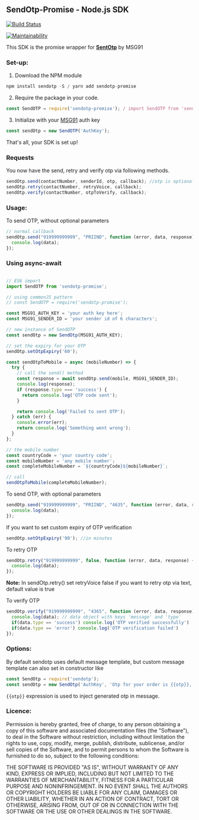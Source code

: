 ## SendOtp-Promise - Node.js SDK

[![Build Status](https://travis-ci.org/ashokdey/sendotp-promise.svg?branch=master)](https://travis-ci.org/ashokdey/sendotp-promise)

[![Maintainability](https://api.codeclimate.com/v1/badges/a68b653ec5036055e058/maintainability)](https://codeclimate.com/github/ashokdey/sendotp-promise/maintainability)

This SDK is the promise wrapper for **[SentOtp](https://github.com/MSG91/sendotp-node)** by MSG91

### Set-up:

1. Download the NPM module
```javascript
npm install sendotp -S / yarn add sendotp-promise
```
2. Require the package in your code.
```javascript
const SendOTP = require('sendotp-promise'); / import SendOTP from 'sendotp-promise';
```
3. Initialize with your [MSG91](https://msg91.com) auth key
```javascript
const sendOtp = new SendOTP('AuthKey');
```
That's all, your SDK is set up!

### Requests

You now have the send, retry and verify otp via following methods.
```javascript
sendOtp.send(contactNumber, senderId, otp, callback); //otp is optional if not sent it'll be generated automatically
sendOtp.retry(contactNumber, retryVoice, callback);
sendOtp.verify(contactNumber, otpToVerify, callback);
```

### Usage:

To send OTP, without optional parameters

```javascript
// normal callback
sendOtp.send("919999999999", "PRIIND", function (error, data, response) {
  console.log(data);
});

```

### Using async-await

```javascript

// ES6 import 
import SendOTP from 'sendotp-promise';

// using commonJS pattern
// const SendOTP = require('sendotp-promise');

const MSG91_AUTH_KEY = 'your auth key here';
const MSG91_SENDER_ID = 'your sender id of 6 characters';

// new instance of SendOTP
const sendOtp = new SendOtp(MSG91_AUTH_KEY);

// set the expiry for your OTP
sendOtp.setOtpExpiry('60');

const sendOtpToMobile = async (mobileNumber) => {
  try {
    // call the send() method
    const response = await sendOtp.send(mobile, MSG91_SENDER_ID);
    console.log(response);
    if (response.type === 'success') {
      return console.log('OTP code sent');
    }

    return console.log('Failed to sent OTP');
  } catch (err) {
    console.error(err);
    return console.log('Something went wrong');
  }
};

// the mobile number
const countryCode = 'your country code';
const mobileNumber = 'any mobile number';
const completeMobileNumber = `${countryCode}${mobileNumber}`;

// call 
sendOtpToMobile(completeMobileNumber);
```

To send OTP, with optional parameters
```javascript
sendOtp.send("919999999999", "PRIIND", "4635", function (error, data, response) {
  console.log(data);
});
```

If you want to set custom expiry of OTP verification  
```javascript
sendOtp.setOtpExpiry('90'); //in minutes
```

To retry OTP
```javascript
sendOtp.retry("919999999999", false, function (error, data, response) {
  console.log(data);
});
```
**Note:** In sendOtp.retry() set retryVoice false if you want to retry otp via text, default value is true

To verify OTP
```javascript
sendOtp.verify("919999999999", "4365", function (error, data, response) {
  console.log(data); // data object with keys 'message' and 'type'
  if(data.type == 'success') console.log('OTP verified successfully')
  if(data.type == 'error') console.log('OTP verification failed')
});
```

### Options:

By default sendotp uses default message template, but custom message template can also set in constructor like
```javascript
const SendOtp = require('sendotp');
const sendOtp = new SendOtp('AuthKey', 'Otp for your order is {{otp}}, please do not share it with anybody');
```

`{{otp}}` expression is used to inject generated otp in message.

### Licence:

Permission is hereby granted, free of charge, to any person obtaining a copy of this software and associated documentation files (the "Software"), to deal in the Software without restriction, including without limitation the rights to use, copy, modify, merge, publish, distribute, sublicense, and/or sell copies of the Software, and to permit persons to whom the Software is furnished to do so, subject to the following conditions:

THE SOFTWARE IS PROVIDED "AS IS", WITHOUT WARRANTY OF ANY KIND, EXPRESS OR IMPLIED, INCLUDING BUT NOT LIMITED TO THE WARRANTIES OF MERCHANTABILITY, FITNESS FOR A PARTICULAR PURPOSE AND NONINFRINGEMENT. IN NO EVENT SHALL THE AUTHORS OR COPYRIGHT HOLDERS BE LIABLE FOR ANY CLAIM, DAMAGES OR OTHER LIABILITY, WHETHER IN AN ACTION OF CONTRACT, TORT OR OTHERWISE, ARISING FROM, OUT OF OR IN CONNECTION WITH THE SOFTWARE OR THE USE OR OTHER DEALINGS IN THE SOFTWARE.
